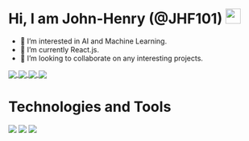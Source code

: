 # Hi, I am John-Henry (@JHF101) <img src="https://raw.githubusercontent.com/MartinHeinz/MartinHeinz/master/wave.gif" width="30px">

- 👀 I’m interested in AI and Machine Learning.
- 🌱 I’m currently React.js.
- 💞️ I’m looking to collaborate on any interesting projects.

<a href="https://github.com/JHF101">
<img align="center" src="https://github-readme-stats.vercel.app/api/top-langs/?username=JHF101"/>
</a>

<a href="https://github.com/JHF101">
  <img align="center" src="https://github-readme-stats.vercel.app/api/?username=JHF101" />
</a>


<a href="https://github.com/JHF101/Digital_Filter_Synthesis">
  <img align="center" src="https://github-readme-stats.vercel.app/api/pin/?username=JHF101&repo=Digital_Filter_Synthesis" />
</a>
<a href="https://github.com/JHF101/Even_Order_Analog_Filter_Builder">
  <img align="center" src="https://github-readme-stats.vercel.app/api/pin/?username=JHF101&repo=Even_Order_Analog_Filter_Builder" />
</a>

# Technologies and Tools
<!-- Python -->
![](https://img.shields.io/badge/Code-Python-informational?style=flat&logo=python&logoColor=white&color=2bbc8a)
![](https://img.shields.io/badge/Code-C-informational?style=flat&logo=C&logoColor=white&color=2bbc8a)
![](https://img.shields.io/badge/Code-C++-informational?style=flat&logo=Cplusplus&logoColor=white&color=2bbc8a)

<!-- ![](https://img.shields.io/badge/Code-HTML-informational?style=flat&logo=html5&logoColor=white&color=2bbc8a)
![](https://img.shields.io/badge/Code-CSS-informational?style=flat&logo=css3&logoColor=white&color=2bbc8a)
![](https://img.shields.io/badge/Code-Javascript-informational?style=flat&logo=Javascript&logoColor=white&color=2bbc8a) -->




